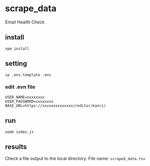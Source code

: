 # scrape_data
Email Health Check

## install

```
npm inslall
```

## setting
```
cp .env.template .env
```
### edit .evn file
```
USER_NAME=xxxxxxxx
USER_PASSWORD=xxxxxxxx
BASE_URL=https://xxxxxxxxxxxxxx/reditor/kanri/
```

## run

```
node index.js
```

## results

Check a file output to the local directory.
File name: `scraped_data.tsv`